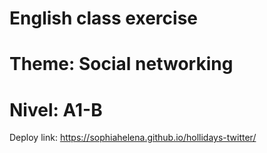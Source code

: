 # English class exercise
# Theme: Social networking
# Nivel: A1-B

Deploy link:
https://sophiahelena.github.io/hollidays-twitter/